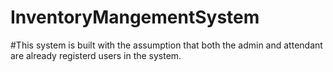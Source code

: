 # InventoryMangementSystem
#This system is built with the assumption that both the admin and attendant are already registerd users in the system.

